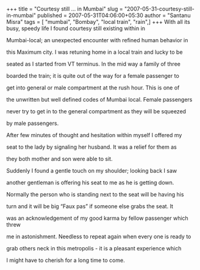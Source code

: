 +++
title = "Courtesy still … in Mumbai"
slug = "2007-05-31-courtesy-still-in-mumbai"
published = 2007-05-31T04:06:00+05:30
author = "Santanu Misra"
tags = [ "mumbai", "Bombay", "local train", "rain",]
+++
With all its busy, speedy life I found courtesy still existing within in

Mumbai-local; an unexpected encounter with refined human behavior in

this Maximum city. I was retuning home in a local train and lucky to be

seated as I started from VT terminus. In the mid way a family of three

boarded the train; it is quite out of the way for a female passenger to

get into general or male compartment at the rush hour. This is one of

the unwritten but well defined codes of Mumbai local. Female passengers

never try to get in to the general compartment as they will be squeezed

by male passengers.



After few minutes of thought and hesitation within myself I offered my

seat to the lady by signaling her husband. It was a relief for them as

they both mother and son were able to sit.



Suddenly I found a gentle touch on my shoulder; looking back I saw

another gentleman is offering his seat to me as he is getting down.

Normally the person who is standing next to the seat will be having his

turn and it will be big “Faux pas” if someone else grabs the seat. It

was an acknowledgement of my good karma by fellow passenger which threw

me in astonishment. Needless to repeat again when every one is ready to

grab others neck in this metropolis - it is a pleasant experience which

I might have to cherish for a long time to come.
